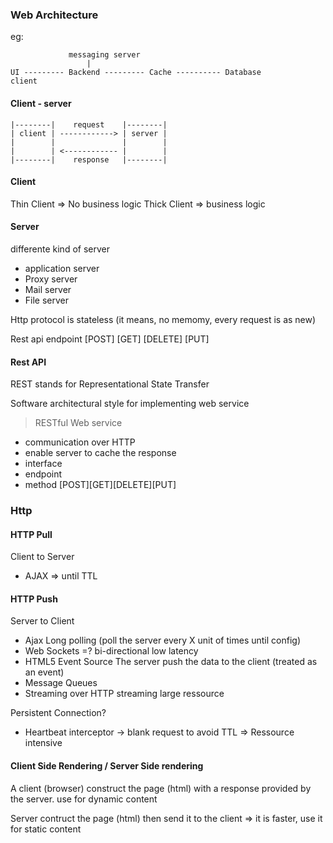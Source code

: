 ### Web Architecture

eg:
```
             messaging server
                 |
UI --------- Backend --------- Cache ---------- Database
client
```

#### Client - server

```
|--------|    request    |--------|
| client | ------------> | server |
|        |               |        |
|        | <------------ |        |
|--------|    response   |--------|
```

#### Client

Thin Client  =>  No business logic
Thick Client =>  business logic

#### Server

differente kind of server

- application server
- Proxy server
- Mail server
- File server

Http protocol is stateless (it means, no memomy, every request is as new)

Rest api endpoint [POST] [GET] [DELETE] [PUT]

#### Rest API

REST stands for Representational State Transfer

Software architectural style for implementing web service

>RESTful Web service

- communication over HTTP
- enable server to cache the response
- interface
- endpoint
- method [POST][GET][DELETE][PUT]

### Http

#### HTTP Pull

Client to Server

- AJAX => until TTL

#### HTTP Push

Server to Client

- Ajax Long polling (poll the server every X unit of times until config)
- Web Sockets =? bi-directional low latency
- HTML5 Event Source The server push the data to the client (treated as an event)
- Message Queues
- Streaming over HTTP streaming large ressource

Persistent Connection?
- Heartbeat interceptor -> blank request to avoid TTL => Ressource intensive


#### Client Side Rendering / Server Side rendering

A client (browser) construct the page (html) with a response provided by the server.
use for dynamic content

Server contruct the page (html) then send it to the client => it is faster, use it for static content
